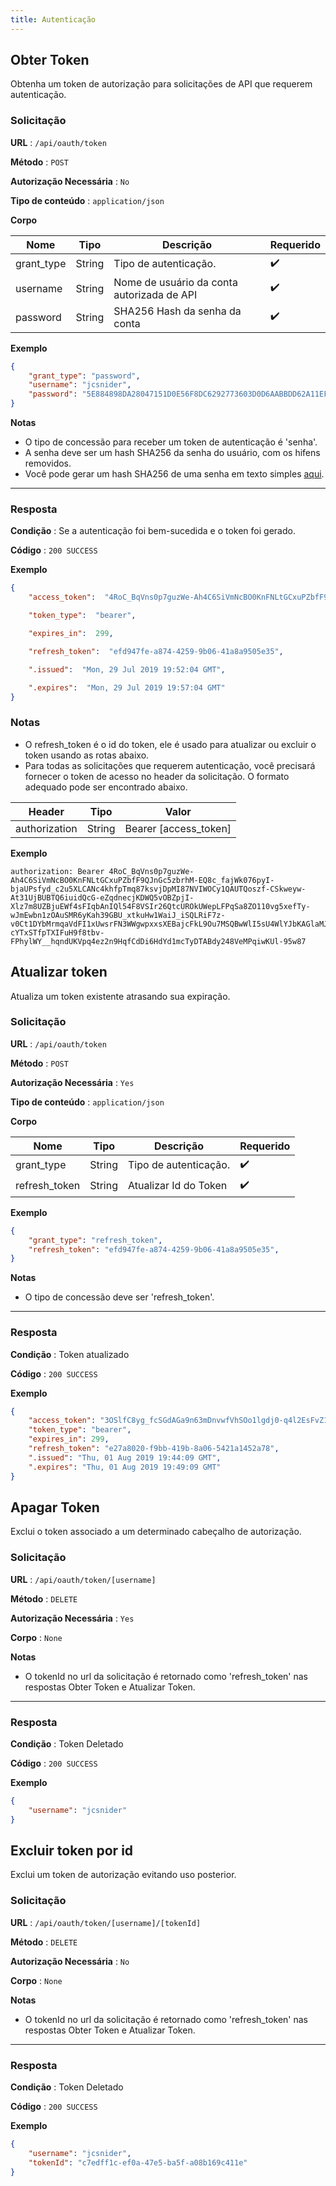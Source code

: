 ```yaml
---
title: Autenticação
---
```




## Obter Token

Obtenha um token de autorização para solicitações de API que requerem autenticação.

### Solicitação

**URL** : `/api/oauth/token`

**Método** : `POST`

**Autorização Necessária** : `No`

**Tipo de conteúdo** : `application/json`

**Corpo**

| Nome  | Tipo | Descrição | Requerido |
| ----- | ---- |------------ | -------- |
| grant_type | String  | Tipo de autenticação. | :heavy_check_mark: |
| username | String  | Nome de usuário da conta autorizada de API | :heavy_check_mark: |
| password | String  | SHA256 Hash da senha da conta | :heavy_check_mark: |

**Exemplo**

```json
{
	"grant_type": "password",
	"username": "jcsnider",
	"password": "5E884898DA28047151D0E56F8DC6292773603D0D6AABBDD62A11EF721D1542D8",
}
```

**Notas**

* O tipo de concessão para receber um token de autenticação é 'senha'.
* A senha deve ser um hash SHA256 da senha do usuário, com os hifens removidos.
* Você pode gerar um hash SHA256 de uma senha em texto simples [aqui](https://passwordsgenerator.net/sha256-hash-generator/).

---

### Resposta

**Condição** : Se a autenticação foi bem-sucedida e o token foi gerado.

**Código** : `200 SUCCESS`

**Exemplo**

```json
{
	"access_token":  "4RoC_BqVns0p7guzWe-Ah4C6SiVmNcBO0KnFNLtGCxuPZbfF9QJnGc5zbrhM-EQ8c_fajWk076pyI-bjaUPsfyd_c2u5XLCANc4khfpTmq87ksvjDpMI87NVIWOCy1QAUTQoszf-CSkweyw-At31UjBUBTQ6iuidQcG-eZqdnecjKDWQ5vOBZpjI-Xlz7m8UZBjuEWf4sFIqbAnIQl54F8VSIr26QtcUROkUWepLFPqSa8ZO110vg5xefTy-wJmEwbn1zOAuSMR6yKah39GBU_xtkuHw1WaiJ_iSQLRiF7z-v0Ct1DYbMrmqaVdFI1xUwsrFN3WWgwpxxsXEBajcFkL9Ou7MSQBwWlI5sU4WlYJbKAGlaMJU9sohK5I3Q3B34UTub0xNdiyhqzn9E0HIep_RUzzE1YZhGmV3bBoV-cYTxSTfpTXIFuH9f8tbv-FPhylWY__hqndUKVpq4ez2n9HqfCdDi6HdYd1mcTyDTABdy248VeMPqiwKUl-95w87",

	"token_type":  "bearer",

	"expires_in":  299,

	"refresh_token":  "efd947fe-a874-4259-9b06-41a8a9505e35",

	".issued":  "Mon, 29 Jul 2019 19:52:04 GMT",

	".expires":  "Mon, 29 Jul 2019 19:57:04 GMT"
}
```


### Notas

* O refresh_token é o id do token, ele é usado para atualizar ou excluir o token usando as rotas abaixo.
* Para todas as solicitações que requerem autenticação, você precisará fornecer o token de acesso no header da solicitação. O formato adequado pode ser encontrado abaixo.

| Header | Tipo | Valor |
| ----- | ---- |------------ |
| authorization | String  | Bearer [access_token] |


**Exemplo**

```
authorization: Bearer 4RoC_BqVns0p7guzWe-Ah4C6SiVmNcBO0KnFNLtGCxuPZbfF9QJnGc5zbrhM-EQ8c_fajWk076pyI-bjaUPsfyd_c2u5XLCANc4khfpTmq87ksvjDpMI87NVIWOCy1QAUTQoszf-CSkweyw-At31UjBUBTQ6iuidQcG-eZqdnecjKDWQ5vOBZpjI-Xlz7m8UZBjuEWf4sFIqbAnIQl54F8VSIr26QtcUROkUWepLFPqSa8ZO110vg5xefTy-wJmEwbn1zOAuSMR6yKah39GBU_xtkuHw1WaiJ_iSQLRiF7z-v0Ct1DYbMrmqaVdFI1xUwsrFN3WWgwpxxsXEBajcFkL9Ou7MSQBwWlI5sU4WlYJbKAGlaMJU9sohK5I3Q3B34UTub0xNdiyhqzn9E0HIep_RUzzE1YZhGmV3bBoV-cYTxSTfpTXIFuH9f8tbv-FPhylWY__hqndUKVpq4ez2n9HqfCdDi6HdYd1mcTyDTABdy248VeMPqiwKUl-95w87
```



## Atualizar token
Atualiza um token existente atrasando sua expiração.

### Solicitação

**URL** : `/api/oauth/token`

**Método** : `POST`

**Autorização Necessária** : `Yes`

**Tipo de conteúdo** : `application/json`

**Corpo**

| Nome  | Tipo | Descrição | Requerido |
| ----- | ---- |------------ | -------- |
| grant_type | String  | Tipo de autenticação. | :heavy_check_mark: |
| refresh_token | String  | Atualizar Id do Token | :heavy_check_mark: |

**Exemplo**

```json
{
	"grant_type": "refresh_token",
	"refresh_token": "efd947fe-a874-4259-9b06-41a8a9505e35",
}
```


**Notas**

* O tipo de concessão deve ser 'refresh_token'.

---

### Resposta

**Condição** : Token atualizado

**Código** : `200 SUCCESS`

**Exemplo**

```json
{
	"access_token": "3OSlfC8yg_fcSGdAGa9n63mDnvwfVhSOo1lgdj0-q4l2EsFvZ1nbZYVoqJd27TI4ksZALxJbzpwcvDHJwg8Frmvlvys-VHE0TLSNK-_o7YvgT2TA3BIASI2nQdA6dx_LIuB5LJhQpIWrlypCpEgP_FRtDfGevUEVpskTP7wB0VDw02RsVaNW19qKWMNwdqU07KxvtY-ghWquMVw1UQfR5LQTbt48b-e741CeFSa1zCD7Zt3UCjaG5NYt7YawOnS-qsA0dL3fCNhQbhjVVe2UZ613JledeiZowKmoIMPqxH9wuTbSvMOqx-YRH2GItVIzk5EfV-gnpZvFUlAtpZjmQqsxUlWX0CWpvpT6Vcr4NMnNCB8MhSuOjNBDQBkA5Z7QVxgEuywa3lyYDuWnD6OpystzuyTWnF3ETzgb8DfgmbGu_VxpdpBgufq9yeVE0KPh8XaIEVkICDIzJCArmPWgrgHr_AXnsl-OwBL-VoNgs7j6BlN_jHQ_Wd6A5LoJU_mv",
	"token_type": "bearer",
	"expires_in": 299,
	"refresh_token": "e27a8020-f9bb-419b-8a06-5421a1452a78",
	".issued": "Thu, 01 Aug 2019 19:44:09 GMT",
	".expires": "Thu, 01 Aug 2019 19:49:09 GMT"
}
```

## Apagar Token
Exclui o token associado a um determinado cabeçalho de autorização.

### Solicitação

**URL** : `/api/oauth/token/[username]`

**Método** : `DELETE`

**Autorização Necessária** : `Yes`

**Corpo** : `None`


**Notas**

* O tokenId no url da solicitação é retornado como 'refresh_token' nas respostas Obter Token e Atualizar Token.

---

### Resposta

**Condição** : Token Deletado

**Código** : `200 SUCCESS`

**Exemplo**

```json
{
	"username": "jcsnider"
}
```


## Excluir token por id
Exclui um token de autorização evitando uso posterior.

### Solicitação

**URL** : `/api/oauth/token/[username]/[tokenId]`

**Método** : `DELETE`

**Autorização Necessária** : `No`

**Corpo** : `None`


**Notas**

* O tokenId no url da solicitação é retornado como 'refresh_token' nas respostas Obter Token e Atualizar Token.

---

### Resposta

**Condição** : Token Deletado

**Código** : `200 SUCCESS`

**Exemplo**

```json
{
	"username": "jcsnider",
	"tokenId": "c7edff1c-ef0a-47e5-ba5f-a08b169c411e"
}
```
